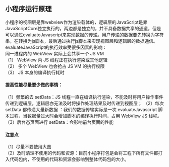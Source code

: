 ## 小程序运行原理
小程序的视图层是靠webview作为渲染载体的，逻辑层的JavaScript是靠JavaScriptCore独立执行的，两边都是独立的，并不具备数据共享的通道，但是可以通过evaluateJavascript来实现数据的传递。用户传递的数据要先转换为字符串，在转换为js脚本，最后通过执行js脚本来实现视图层和逻辑层的数据通信。    
evaluateJavaScript的执行效率受很多因素的影响：  
同一进程内的 WebView 实际上会共享一个 JS VM  
（1） WebView 内 JS 线程正在执行渲染或其他逻辑  
（2） 多个 WebView 也会抢占 JS VM 的执行权限  
（3） JS 本身的编译执行耗时  

#### 提高性能尽量要少做的事情：
（1）频繁的去 setData：JS 线程一直在编译执行渲染，不能及时将用户操作事件传递到逻辑层，逻辑层亦无法及时将操作处理结果及时传递到视图层；
（2）每次 setData 都传递大量新数据 ：我们的数据传输实际是一次 evaluateJavascript 脚本过程，当数据量过大时会增加脚本的编译执行时间，占用 WebView JS 线程。  
（3）后台态页面进行 setData：会影响前台页面的性能

#### 注意点
（1）尽量不要使用大图  
（2）及时清理不使用的代码和资源：目前小程序打包是会将工程下所有文件都打入代码包内，不使用的代码和资源会影响到整体代码包的大小。
